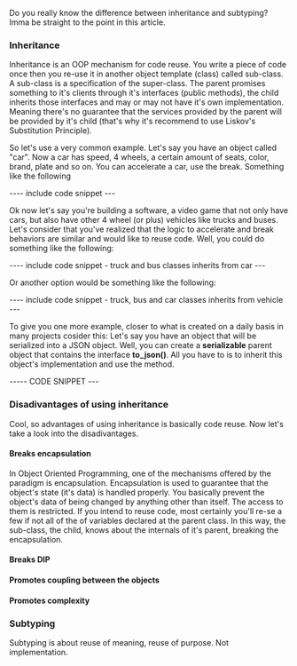 <div style="text-align: left;">
   <p>
    Do you really know the difference between inheritance and subtyping?
    Imma be straight to the point in this article.
   </p>
   <h3>Inheritance</h3>
   <p>
    Inheritance is an OOP mechanism for code reuse. You write a piece of
    code once then you re-use it in another object template (class) called
    sub-class. A sub-class is a specification of the super-class.
    The parent promises something to it's clients through it's interfaces
    (public methods), the child inherits those interfaces and may or may not
    have it's own implementation. Meaning there's no guarantee that the services
    provided by the parent will be provided by it's child
    (that's why it's recommend to use Liskov's Substitution Principle).
   </p>
   <p>
      So let's use a very common example. Let's say you have an object
      called "car". Now a car has speed, 4 wheels, a certain amount
      of seats, color, brand, plate and so on. You can accelerate a car,
      use the break. Something like the following
   </p>
   ---- include code snippet --- 
   <p>
      Ok now let's say you're building a software, a video game that
      not only have cars, but also have other 4 wheel (or plus) vehicles
      like trucks and buses. Let's consider that you've realized that the
      logic to accelerate and break behaviors are similar and would like to
      reuse code. Well, you could do something like the following:  
   </p>
   ---- include code snippet - truck and bus classes inherits from car ---
   <p>
      Or another option would be something like the following:
   </p>
   ---- include code snippet - truck, bus and car classes inherits from vehicle ---
   <p>
      To give you one more example, closer to what is created on a daily basis
      in many projects cosider this:
      Let's say you have an object that will be serialized into a JSON object.
      Well, you can create a <b>serializable</b> parent
      object that contains the interface <b>to_json()</b>. All you have to is
      to inherit this object's implementation and use the method.
   </p>
   ----- CODE SNIPPET --- 
   <h3>Disadivantages of using inheritance</h3>
   <p>
      Cool, so advantages of using inheritance is basically code reuse. Now let's take
      a look into the disadivantages.
   </p>
   <h4>Breaks encapsulation</h4>
   <p>
      In Object Oriented Programming, one of the mechanisms offered by the
      paradigm is encapsulation. Encapsulation is used to guarantee that
      the object's state (it's data) is handled properly. You basically
      prevent the object's data of being changed by anything other than itself. The
      access to them is restricted. If you intend to reuse code, most certainly you'll
      re-se a few if not all of the of variables declared at the parent class.
      In this way, the sub-class, the child, knows about the internals of it's parent,
      breaking the encapsulation.
   </p>
   <h4>Breaks DIP</h4>
   <h4>Promotes coupling between the objects</h4>
   <h4>Promotes complexity</h4>
   <h3>Subtyping</h3>
   <p>
    Subtyping is about reuse of meaning, reuse of purpose. Not implementation.
   </p>
</div>